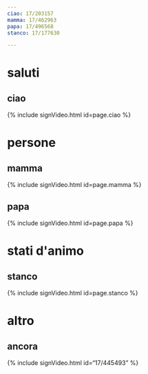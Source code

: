```yaml
---
ciao: 17/203157
mamma: 17/462963
papa: 17/496568
stanco: 17/177630

---
```


# saluti

## ciao

{% include signVideo.html id=page.ciao %}

# persone

## mamma

{% include signVideo.html id=page.mamma %}

## papa

{% include signVideo.html id=page.papa %}

# stati d'animo

## stanco

{% include signVideo.html id=page.stanco %}

# altro

## ancora

{% include signVideo.html id=“17/445493” %}
